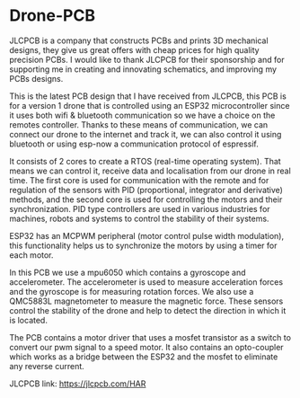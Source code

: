 # Drone-PCB

JLCPCB is a company that constructs PCBs and prints 3D mechanical designs, they give us great offers with cheap prices for high quality precision PCBs. I would like to thank JLCPCB for their sponsorship and for supporting me in creating and innovating schematics, and improving my PCBs designs.

This is the latest PCB design that I have received from JLCPCB, this PCB is for a version 1 drone that is controlled using an ESP32 microcontroller since it uses both wifi & bluetooth communication so we have a choice on the remotes controller.
Thanks to these means of communication, we can connect our drone to the internet and track it, we can also control it using bluetooth or using esp-now a communication protocol of espressif.

It consists of 2 cores to create a RTOS (real-time operating system). That means we can control it, receive data and localisation from our drone in real time.
The first core is used for communication with the remote and for regulation of the sensors with PID (proportional, integrator and derivative) methods, and the second core is used for controlling the motors and their synchronization. 
PID type controllers are used in various industries for machines, robots and systems to control the stability of their systems.

ESP32 has an MCPWM peripheral (motor control pulse width modulation), this functionality helps us to synchronize the motors by using a timer for each motor. 

In this PCB we use a mpu6050 which contains a gyroscope and accelerometer. The accelerometer is used to measure acceleration forces and the gyroscope is for measuring rotation forces. We also use a QMC5883L magnetometer to measure the magnetic force. These sensors control the stability of the drone and help to detect the direction in which it is located.

The PCB contains a motor driver that uses a mosfet transistor as a switch to convert our pwm signal to a speed motor. It also contains an opto-coupler which works as a bridge between the ESP32 and the mosfet to eliminate any reverse current.

JLCPCB link: https://jlcpcb.com/HAR 

